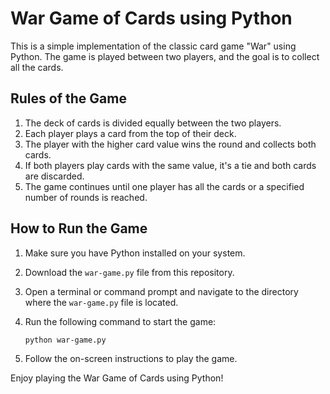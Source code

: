 # War Game of Cards using Python

This is a simple implementation of the classic card game "War" using Python. The game is played between two players, and the goal is to collect all the cards.

## Rules of the Game

1. The deck of cards is divided equally between the two players.
2. Each player plays a card from the top of their deck.
3. The player with the higher card value wins the round and collects both cards.
4. If both players play cards with the same value, it's a tie and both cards are discarded.
5. The game continues until one player has all the cards or a specified number of rounds is reached.

## How to Run the Game

1. Make sure you have Python installed on your system.
2. Download the `war-game.py` file from this repository.
3. Open a terminal or command prompt and navigate to the directory where the `war-game.py` file is located.
4. Run the following command to start the game:

    ```
    python war-game.py
    ```

5. Follow the on-screen instructions to play the game.

Enjoy playing the War Game of Cards using Python!
